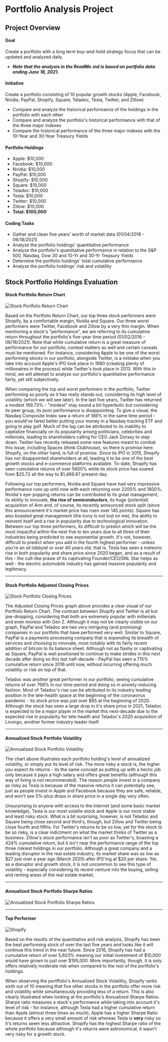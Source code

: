 # Portfolio Analysis Project

## Project Overview

#### Goal
Create a portfolio with a long term buy-and-hold strategy focus that can be updated and analyzed daily. 
* ***Note that the analysis in the ReadMe.md is based on portfolio data ending June 18, 2021.***


#### Initiative
Create a portfolio consisting of 10 popular growth stocks (Apple, Facebook, Nvidia, PayPal, Shopify, Square, Teladoc, Tesla, Twitter, and Zillow)
* Compare and analyze the historical performance of the holdings in the portfolio with each other
* Compare and analyze the portfolio's historical performance with that of the three major indexes
* Compare the historical performance of the three major indexes with the 10-Year and 30-Year Treasury Yields


#### Portfolio Holdings
* Apple: $10,000
* Facebook: $10,000
* Nvidia: $10,000
* PayPal: $10,000
* Shopify: $10,000
* Square: $10,000
* Teladoc: $10,000
* Tesla: $10,000
* Twitter: $10,000
* Zillow: $10,000
* **Total: $100,000**


#### Coding Tasks
* Gather and clean five years' worth of market data (01/04/2016 - 06/18/2021)
* Analyze the portfolio holdings' quantitative performance
* Analyze the portfolio's quantitative performance in relation to the S&P 500, Nasdaq, Dow 30 and 10-Yr and 30-Yr Treasury Yields
* Determine the portfolio holdings' total cumulative performance
* Analyze the portfolio holdings' risk and volatility






## Stock Portfolio Holdings Evaluation

#### Stock Portfolio Return Chart
![Stock Portfolio Return Chart](Total_Portfolio/Images/Portfolio_Analysis.png)

Based on the Portfolio Return Chart, our top three stock performers were Shopify, by a comfortable margin, Nvidia and Square. Our three worst performers were Twitter, Facebook and Zillow by a very thin margin. When mentioning a stock's "performance", we are referring to its cumulative return throughout the portfolio's five-year time period (01/02/2016 - 06/18/2021). Note that while cumulative return is a great measure of performance for our portfolio, context matters as well and certain caveats must be mentioned. For instance, considering Apple to be one of the worst performing stocks in our portfolio, alongside Twitter, is a mistake when you take into account Apple's IPO took place in 1980 (creating plenty of millionaires in the process) while Twitter's took place in 2013. With this in mind, we will attempt to analyze our portfolio's quantitative performance fairly, yet still subjectively.

When comparing the top and worst performers in the portfolio, Twitter performing as poorly as it has really stands out, considering its high level of volatility (which we will see later). In the last five years, Twitter has returned a modest 169.73% - "modest" may sound a bit hyperbolic but considering its peer group, its poor performance is disappointing. To give a visual, the Nasdaq Composite Index saw a return of 186% in the same time period - you would've fared better putting your money in a Nasdaq-tracking ETF and going to play golf. Much of the lag can be attributed to its inability to capitalize financially on its popularity among politicians, celebrities and millenials, leading to shareholders calling for CEO Jack Dorsey to step down. Twitter has recently released some new features meant to combat this issue, including Spaces (think Clubhouse), so there is promise here. Shopify, on the other hand, is full of promise. Since its IPO in 2015, Shopify has not disappointed shareholders at all, leading it to be one of the best growth stocks and e-commerce platforms available. To-date, Shopify has seen cumulative returns of over 5600% while its stock price has soared from $25.72 all the way to $1,466.87 present-day. 

Following our top performers, Nvidia and Square have had very impressive performance runs up until now with each returning over 2200% and 1800%. Nvidia's eye-popping returns can be contributed to its great management, its ability to innovate, **the rise of semiconductors**, its huge (potential) acquisition of Arm and, of course, its recently announced stock split (since this announcement it's market price has risen over 145 points). Square has also boasted great management (the irony is not lost on me), the ability to reinvent itself and a rise in popularity due to technological innovation. Between our top three performers, its difficult to predict which will be the most impactful within the next five to ten years due to all three of their industries being predicted to see exponential growth. It's not, however, difficult to predict when you add in the fourth highest performer - unless you're an oil lobbyist or over 40 years old, that is. Tesla has seen a meteoric rise in both popularity and share price since 2020 began, and as a result of this - the cult-like prasie of its captivating Founder/CEO/SNL Star helps as well - the electric automobile industry has gained massive popularity and legitimacy.

---

#### Stock Portfolio Adjusted Closing Prices
![Stock Portfolio Closing Prices](Total_Portfolio/Images/portfolio_closing_prices.png)

The Adjusted Closing Prices graph above provides a clear visual of our Portfolio Return Chart. The contrast between Shopify and Twitter is all but jaw-dropping, considering that both are extremely popular with millenials and even moreso with Gen Z. Although it may not be clearly visible on our graph, PayPal and Teladoc are two very intriguing (and promising) companies in our portfolio that have performed very well. Similar to Square, PayPal is a payments processing company that is expending its breadth of services and choosing to innovate, most notably with its fairly recent addition of bitcoin to its balance sheet. Although not as flashy or captivating as Square, PayPal is well positioned to continue to make strides in this next decade after doing so this last half-decade - PayPal has seen a 715% cumulative return since 2016 until now, without incurring offering much volatility or risk on top of that. 

Teladoc was another great performer in our portfolio, seeing cumulative returns of over 768% in our time-period and doing so in anxiety-inducing fashion. Most of Teladoc's rise can be attributed to its industry leading position in the tele-health space at the beginning of the coronavirus pandemic - its stock price was just over $95 at the beginning of 2020. Although the stock has seen a large drop in it's share price in 2021, Teladoc is expected to be a major player in the market this next-decade due to the expected rise in popularity for tele-health and Teladoc's 2020 acquisition of Livongo, another former industry leader itself.

---

#### Annualized Stock Portfolio Volatility
![Annualized Stock Portfolio Volatility](Total_Portfolio/Images/annl_stock_volatility_plot.png)

The chart above illustrates each portfolio holding's level of annualized volatility, or simply put its level of risk. The more risky a stock is, the higher you expect its returns - its the same concept as putting up with a hectic job only because it pays a high salary and offers great benefits (although this way of living is not recommended). The reason people invest in a company as risky as Tesla is because of the massive returns it can potentially see, just as people invest in Apple and Facebook because they are safe, reliable, and won't see 5%-plus drops in share price in a single day very often.

Unsurprising to anyone with access to the internet (and some basic market knowledge), Tesla is our most volatile stock and Apple is our most stable and least risky stock. What is a bit surprising, however, is not Teladoc and Square being close second and third's, though, but Zillow and Twitter being close fourth and fifths. For Twitter's returns to be so low, yet for the stock to be so risky, is a clear indictment on what the market thinks of Twitter as a business. Zillow's stock performance isn't as poor as Twitter's, boasting a 424% cumulative return, but it isn't near the performance range of the top three riskiest holdings in our portfolio. Although a great company and a leading disruptor in the real estate industry, its market share was as low as $27 just over a year ago (March 2020) after IPO'ing at $20 per share. Yet, as a disruptor and growth stock, it is not uncommon to see this type of volatility - especially considering its recent venture into the buying, selling and renting areas of the real estate market.

---

#### Annualized Stock Portfolio Sharpe Ratios
![Annualized Stock Portfolio Sharpe Ratios](Total_Portfolio/Images/annl_portfolio_sharpe_ratios.png)

---

#### Top Performer
![Shopify](Total_Portfolio/Images/Shopify.png)

Based on the results of the quantitative and risk analysis, Shopify has been the best performing stock of over the last five years and looks like it will continue this trend in the near future. Since 2016, Shopify has had a cumulative return of over 5,603% meaning our initial investment of $10,000 would have grown to just over $195,000. More importantly, though, it is only offers relatively moderate risk when compared to the rest of the portfolio's holdings. 

When observing the portffolio's Annualized Stock Volatility, Shopify ranks sixth out of 10 meaning that five other stocks in the portfolio offer more risk and volatility while simultaneously providing less of a return. This is also clearly illustrated when looking at the portfolio's Annualized Sharpe Ratios. Sharpe ratio measures a stock's performance while taking into account it's level of risk - for instance, although Tesla had a higher cumulative return than Apple (almost three times as much), Apple has a higher Sharpe Ratio because it offers a very small amount of risk whereas Tesla is **very** risky so it's returns seem less attractive. Shopify has the highest Sharpe ratio of the whole portfolio because although it's returns were astronomical, it wasn't very risky for a growth stock.  
